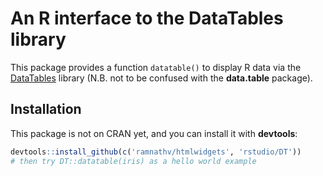 # An R interface to the DataTables library

This package provides a function `datatable()` to display R data via the [DataTables](http://datatables.net/) library (N.B. not to be confused with the **data.table** package).

## Installation

This package is not on CRAN yet, and you can install it with **devtools**:

```r
devtools::install_github(c('ramnathv/htmlwidgets', 'rstudio/DT'))
# then try DT::datatable(iris) as a hello world example
```
